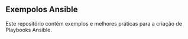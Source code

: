 
Exempolos Ansible
----------------

Este repositório contém exemplos e melhores práticas para a criação de Playbooks Ansible.

